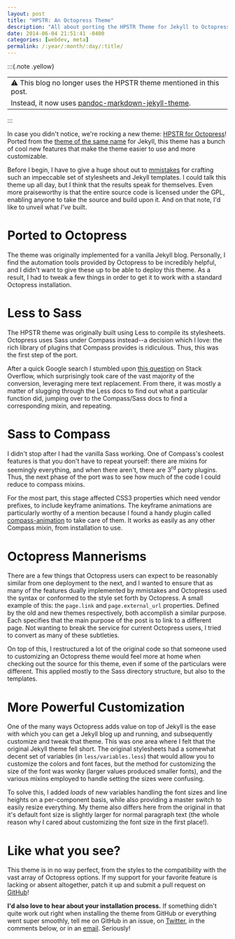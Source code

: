 ```yaml
---
layout: post
title: "HPSTR: An Octopress Theme"
description: "All about porting the HPSTR Theme for Jekyll to Octopress, adding in cool new features along the way."
date: 2014-06-04 21:51:41 -0400
categories: [webdev, meta]
permalink: /:year/:month/:day/:title/
---
```


:::{.note .yellow}

| |
| --- |
| ⚠️ This blog no longer uses the HPSTR theme mentioned in this post. |
| Instead, it now uses [pandoc-markdown-jekyll-theme]. |

:::

[pandoc-markdown-jekyll-theme]: https://github.com/jez/pandoc-markdown-jekyll-theme

In case you didn't notice, we're rocking a new theme: [HPSTR for Octopress][hpstr-source]! Ported from the [theme of the same name][hpstr-jekyll] for Jekyll, this theme has a bunch of cool new features that make the theme easier to use and more customizable.

<!-- more -->

Before I begin, I have to give a huge shout out to [mmistakes][mmistakes] for crafting such an impeccable set of stylesheets and Jekyll templates. I could talk this theme up all day, but I think that the results speak for themselves. Even more praiseworthy is that the entire source code is licensed under the GPL, enabling anyone to take the source and build upon it. And on that note, I'd like to unveil what _I've_ built.

# Ported to Octopress
The theme was originally implemented for a vanilla Jekyll blog. Personally, I find the automation tools provided by Octopress to be incredibly helpful, and I didn't want to give these up to be able to deploy this theme. As a result, I had to tweak a few things in order to get it to work with a standard Octopress installation.

# Less to Sass
The HPSTR theme was originally built using Less to compile its stylesheets. Octopress uses Sass under Compass instead--a decision which I love: the rich library of plugins that Compass provides is ridiculous. Thus, this was the first step of the port.

After a quick Google search I stumbled upon [this question][less-to-sass] on Stack Overflow, which surprisingly took care of the vast majority of the conversion, leveraging mere text replacement. From there, it was mostly a matter of slugging through the Less docs to find out what a particular function did, jumping over to the Compass/Sass docs to find a corresponding mixin, and repeating.

# Sass to Compass
I didn't stop after I had the vanilla Sass working. One of Compass's coolest features is that you don't have to repeat yourself: there are mixins for seemingly everything, and when there aren't, there are 3<sup>rd</sup> party plugins. Thus, the next phase of the port was to see how much of the code I could reduce to compass mixins.

For the most part, this stage affected CSS3 properties which need vendor prefixes, to include keyframe animations. The keyframe animations are particularly worthy of a mention because I found a handy plugin called [compass-animation][compass-animation] to take care of them. It works as easily as any other Compass mixin, from installation to use.

# Octopress Mannerisms
There are a few things that Octopress users can expect to be reasonably similar from one deployment to the next, and I wanted to ensure that as many of the features dually implemented by mmistakes and Octopress used the syntax or conformed to the style set forth by Octopress. A small example of this: the `page.link` and `page.external_url` properties. Defined by the old and new themes respectively, both accomplish a similar purpose. Each specifies that the main purpose of the post is to link to a different page. Not wanting to break the service for current Octopress users, I tried to convert as many of these subtleties.

On top of this, I restructured a lot of the original code so that someone used to customizing an Octopress theme would feel more at home when checking out the source for this theme, even if some of the particulars were different. This applied mostly to the Sass directory structure, but also to the templates.

# More Powerful Customization
One of the many ways Octopress adds value on top of Jekyll is the ease with which you can get a Jekyll blog up and running, and subsequently customize and tweak that theme. This was one area where I felt that the original Jekyll theme fell short. The original stylesheets had a somewhat decent set of variables (in `less/variables.less`) that would allow you to customize the colors and font faces, but the method for customizing the size of the font was wonky (larger values produced smaller fonts), and the various mixins employed to handle setting the sizes were confusing.

To solve this, I added _loads_ of new variables handling the font sizes and line heights on a per-component basis, while also providing a master switch to easily resize everything. My theme also differs here from the original in that it's default font size is slightly larger for normal paragraph text (the whole reason why I cared about customizing the font size in the first place!).

# Like what you see?
This theme is in no way perfect, from the styles to the compatibility with the vast array of Octopress options. If my support for your favorite feature is lacking or absent altogether, patch it up and submit a pull request on [GitHub][hpstr-source]!

__I'd also love to hear about your installation process.__ If something didn't quite work out right when installing the theme from GitHub or everything went super smoothly, tell me on GitHub in an issue, on [Twitter][twitter], in the comments below, or in an [email][email]. Seriously!

[hpstr-source]: https://github.com/jez/hpstr-theme
[hpstr-jekyll]: https://github.com/mmistakes/hpstr-jekyll-theme
[mmistakes]: https://github.com/mmistakes/
[less-to-sass]: https://stackoverflow.com/questions/14970224/anyone-know-of-a-good-way-to-convert-from-less-to-sass
[compass-animation]: https://github.com/ericam/compass-animation
[twitter]: https://www.twitter.com/Z1MM32M4N
[email]: mailto:jake@zimmerman.io

